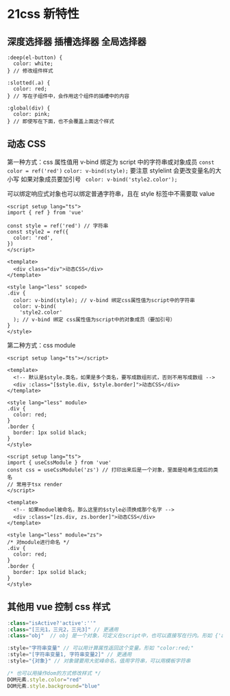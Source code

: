 # 21css 新特性

## 深度选择器 插槽选择器 全局选择器

```less
:deep(el-button) {
  color: white;
} // 修改组件样式

:slotted(.a) {
  color: red;
} // 写在子组件中，会作用这个组件的插槽中的内容

:global(div) {
  color: pink;
} // 即使写在下面，也不会覆盖上面这个样式
```

## 动态 CSS

第一种方式：css 属性值用 v-bind 绑定为 script 中的字符串或对象成员
`const color = ref('red')` `color: v-bind(style);`
要注意 stylelint 会更改变量名的大小写
如果对象成员要加引号 ` color: v-bind('style2.color');`

可以绑定响应式对象也可以绑定普通字符串，且在 style 标签中不需要取 value

```vue
<script setup lang="ts">
import { ref } from 'vue'

const style = ref('red') // 字符串
const style2 = ref({
  color: 'red',
})
</script>

<template>
  <div class="div">动态CSS</div>
</template>

<style lang="less" scoped>
.div {
  color: v-bind(style); // v-bind 绑定css属性值为script中的字符串
  color: v-bind(
    'style2.color'
  ); // v-bind 绑定 css属性值为script中的对象成员（要加引号）
}
</style>
```

第二种方式：css module

```vue
<script setup lang="ts"></script>

<template>
  <!-- 默认是$style.类名，如果是多个类名，要写成数组形式，否则不用写成数组 -->
  <div :class="[$style.div, $style.border]">动态CSS</div>
</template>

<style lang="less" module>
.div {
  color: red;
}
.border {
  border: 1px solid black;
}
</style>
```

```vue
<script setup lang="ts">
import { useCssModule } from 'vue'
const css = useCssModule('zs') // 打印出来后是一个对象，里面是哈希生成后的类名
// 常用于tsx render
</script>

<template>
  <!-- 如果moduel被命名，那么这里的$style必须换成那个名字 -->
  <div :class="[zs.div, zs.border]">动态CSS</div>
</template>

<style lang="less" module="zs">
/* 对module进行命名 */
.div {
  color: red;
}
.border {
  border: 1px solid black;
}
</style>
```

## 其他用 vue 控制 css 样式

```js
:class="isActive?'active':''"
:class="[三元1，三元2，三元3]" // 更通用
:class="obj"  // obj 是一个对象，可定义在script中，也可以直接写在行内。形如 {'active':isActive,'hide':isHide}

:style="字符串变量" // 可以用计算属性返回这个变量。形如 "color:red;"
:style="[字符串变量1, 字符串变量2]" // 更通用
:style="{对象}" // 对象键要用大驼峰命名，值用字符串，可以用模板字符串

/* 也可以用操作dom的方式修改样式 */
DOM元素.style.color="red"
DOM元素.style.background="blue"
```

